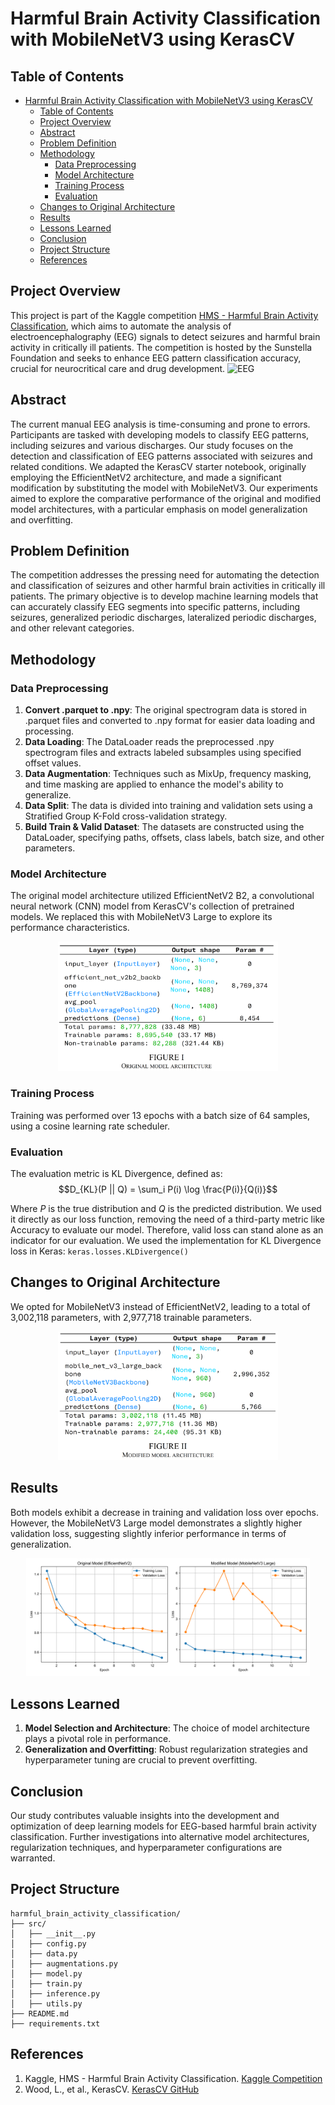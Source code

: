 # Harmful Brain Activity Classification with MobileNetV3 using KerasCV

## Table of Contents
- [Harmful Brain Activity Classification with MobileNetV3 using KerasCV](#harmful-brain-activity-classification-with-mobilenetv3-using-kerascv)
  - [Table of Contents](#table-of-contents)
  - [Project Overview](#project-overview)
  - [Abstract](#abstract)
  - [Problem Definition](#problem-definition)
  - [Methodology](#methodology)
    - [Data Preprocessing](#data-preprocessing)
    - [Model Architecture](#model-architecture)
    - [Training Process](#training-process)
    - [Evaluation](#evaluation)
  - [Changes to Original Architecture](#changes-to-original-architecture)
  - [Results](#results)
  - [Lessons Learned](#lessons-learned)
  - [Conclusion](#conclusion)
  - [Project Structure](#project-structure)
  - [References](#references)

## Project Overview

This project is part of the Kaggle competition [HMS - Harmful Brain Activity Classification](https://www.kaggle.com/competitions/hms-harmful-brain-activity-classification), which aims to automate the analysis of electroencephalography (EEG) signals to detect seizures and harmful brain activity in critically ill patients. The competition is hosted by the Sunstella Foundation and seeks to enhance EEG pattern classification accuracy, crucial for neurocritical care and drug development. 
![EEG](assets/images/ecg.png)
## Abstract

The current manual EEG analysis is time-consuming and prone to errors. Participants are tasked with developing models to classify EEG patterns, including seizures and various discharges. Our study focuses on the detection and classification of EEG patterns associated with seizures and related conditions. We adapted the KerasCV starter notebook, originally employing the EfficientNetV2 architecture, and made a significant modification by substituting the model with MobileNetV3. Our experiments aimed to explore the comparative performance of the original and modified model architectures, with a particular emphasis on model generalization and overfitting.

## Problem Definition

The competition addresses the pressing need for automating the detection and classification of seizures and other harmful brain activities in critically ill patients. The primary objective is to develop machine learning models that can accurately classify EEG segments into specific patterns, including seizures, generalized periodic discharges, lateralized periodic discharges, and other relevant categories.

## Methodology

### Data Preprocessing

1. **Convert .parquet to .npy**: The original spectrogram data is stored in .parquet files and converted to .npy format for easier data loading and processing.
2. **Data Loading**: The DataLoader reads the preprocessed .npy spectrogram files and extracts labeled subsamples using specified offset values.
3. **Data Augmentation**: Techniques such as MixUp, frequency masking, and time masking are applied to enhance the model's ability to generalize.
4. **Data Split**: The data is divided into training and validation sets using a Stratified Group K-Fold cross-validation strategy.
5. **Build Train & Valid Dataset**: The datasets are constructed using the DataLoader, specifying paths, offsets, class labels, batch size, and other parameters.

### Model Architecture

The original model architecture utilized EfficientNetV2 B2, a convolutional neural network (CNN) model from KerasCV's collection of pretrained models. We replaced this with MobileNetV3 Large to explore its performance characteristics.
<p align="center">
  <img src="assets/images/model_architecture.png" width="70%">
</p>

### Training Process

Training was performed over 13 epochs with a batch size of 64 samples, using a cosine learning rate scheduler.

### Evaluation

The evaluation metric is KL Divergence, defined as:
$$D_{KL}(P || Q) = \sum_i P(i) \log \frac{P(i)}{Q(i)}$$

Where $P$ is the true distribution and $Q$ is the predicted distribution. We used it directly as our loss function, removing the need of a third-party metric like Accuracy to evaluate our model. Therefore, valid loss can stand alone as an indicator for our evaluation. We used the implementation for KL Divergence loss in Keras: `keras.losses.KLDivergence()`

## Changes to Original Architecture

We opted for MobileNetV3 instead of EfficientNetV2, leading to a total of 3,002,118 parameters, with 2,977,718 trainable parameters.

<p align="center">
  <img src="assets/images/modified_architecture.png" width="70%">
</p>

## Results

Both models exhibit a decrease in training and validation loss over epochs. However, the MobileNetV3 Large model demonstrates a slightly higher validation loss, suggesting slightly inferior performance in terms of generalization.

<p align="center">
  <img src="assets/images/loss_vs_epoch_subplots.svg" width="90%">
</p>

## Lessons Learned

1. **Model Selection and Architecture**: The choice of model architecture plays a pivotal role in performance.
2. **Generalization and Overfitting**: Robust regularization strategies and hyperparameter tuning are crucial to prevent overfitting.

## Conclusion

Our study contributes valuable insights into the development and optimization of deep learning models for EEG-based harmful brain activity classification. Further investigations into alternative model architectures, regularization techniques, and hyperparameter configurations are warranted.

## Project Structure
```
harmful_brain_activity_classification/
├── src/
│   ├── __init__.py
│   ├── config.py
│   ├── data.py
│   ├── augmentations.py
│   ├── model.py
│   ├── train.py
│   ├── inference.py
│   ├── utils.py
├── README.md
├── requirements.txt
```

## References

1. Kaggle, HMS - Harmful Brain Activity Classification. [Kaggle Competition](https://www.kaggle.com/competitions/hms-harmful-brain-activity-classification)
2. Wood, L., et al., KerasCV. [KerasCV GitHub](https://github.com/keras-team/keras-cv)